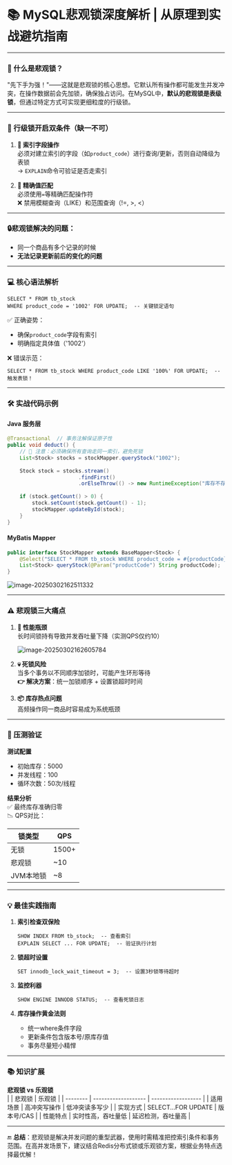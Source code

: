 #  📚 MySQL悲观锁深度解析 | 从原理到实战避坑指南 

---

### 🌟 什么是悲观锁？
"先下手为强！"——这就是悲观锁的核心思想。它默认所有操作都可能发生并发冲突，在操作数据前会先加锁，确保独占访问。在MySQL中，**默认的悲观锁是表级锁**，但通过特定方式可实现更细粒度的行级锁。

---

### 🔑 行级锁开启双条件（缺一不可）
1. **🎯 索引字段操作**  
   必须对建立索引的字段（如`product_code`）进行查询/更新，否则自动降级为表锁  
   → `EXPLAIN`命令可验证是否走索引

2. **🔢 精确值匹配**  
   必须使用`=`等精确匹配操作符  
   ❌ 禁用模糊查询（LIKE）和范围查询（!=, >, <）

<hr>

###  🔒悲观锁解决的问题：

- 同一个商品有多个记录的时候
- **无法记录更新前后的变化的问题**

---

### 💻 核心语法解析
```mysql
SELECT * FROM tb_stock 
WHERE product_code = '1002' FOR UPDATE;  -- 关键锁定语句
```
✅ 正确姿势：  
- 确保`product_code`字段有索引  
- 明确指定具体值（'1002'）

❌ 错误示范：  
```mysql
SELECT * FROM tb_stock WHERE product_code LIKE '100%' FOR UPDATE;  -- 触发表锁！
```

---

### 🛠️ 实战代码示例

#### Java 服务层
```java
@Transactional  // 事务注解保证原子性
public void deduct() {
    // 🚨 注意：必须确保所有查询走同一索引，避免死锁
    List<Stock> stocks = stockMapper.queryStock("1002");
    
    Stock stock = stocks.stream()
                       .findFirst()
                       .orElseThrow(() -> new RuntimeException("库存不存在"));
    
    if (stock.getCount() > 0) {
        stock.setCount(stock.getCount() - 1);
        stockMapper.updateById(stock);
    }
}
```

#### MyBatis Mapper
```java
public interface StockMapper extends BaseMapper<Stock> {
    @Select("SELECT * FROM tb_stock WHERE product_code = #{productCode} FOR UPDATE")
    List<Stock> queryStock(@Param("productCode") String productCode);
}
```

![image-20250302162511332](https://imgtu.oss-cn-beijing.aliyuncs.com/blog_img/image-20250302162511332.png)


---

### ⚠️ 悲观锁三大痛点
1. **🐢 性能瓶颈**  
   长时间锁持有导致并发吞吐量下降（实测QPS仅约10）

   ![image-20250302162605784](https://imgtu.oss-cn-beijing.aliyuncs.com/blog_img/image-20250302162605784.png)

2. **💀 死锁风险**  
   当多个事务以不同顺序加锁时，可能产生环形等待  
   **👉 解决方案**：统一加锁顺序 + 设置锁超时时间

3. **📦 库存热点问题**  
   高频操作同一商品时容易成为系统瓶颈

---

### 🧪 压测验证
**测试配置**  
- 初始库存：5000  
- 并发线程：100  
- 循环次数：50次/线程  

**结果分析**  
✅ 最终库存准确归零  
📉 QPS对比：  

| 锁类型    | QPS   |
| --------- | ----- |
| 无锁      | 1500+ |
| 悲观锁    | ~10   |
| JVM本地锁 | ~8    |

---

### 💡 最佳实践指南
1. **索引检查双保险**  
   ```mysql
   SHOW INDEX FROM tb_stock;  -- 查看索引
   EXPLAIN SELECT ... FOR UPDATE;  -- 验证执行计划
   ```

2. **锁超时设置**  
   ```mysql
   SET innodb_lock_wait_timeout = 3;  -- 设置3秒锁等待超时
   ```

3. **监控利器**  
   ```mysql
   SHOW ENGINE INNODB STATUS;  -- 查看死锁日志
   ```

4. **库存操作黄金法则**  
   - 统一where条件字段  
   - 更新条件包含版本号/原库存值  
   - 事务尽量短小精悍

---

### 📚 知识扩展
**悲观锁 vs 乐观锁**  
|          | 悲观锁              | 乐观锁             |
| -------- | ------------------- | ------------------ |
| 适用场景 | 高冲突写操作        | 低冲突读多写少     |
| 实现方式 | SELECT...FOR UPDATE | 版本号/CAS         |
| 性能特点 | 实时性高，吞吐量低  | 延迟检测，吞吐量高 |

---

🔚 **总结**：悲观锁是解决并发问题的重型武器，使用时需精准把控索引条件和事务范围。在高并发场景下，建议结合Redis分布式锁或乐观锁方案，根据业务特点选择最优解！

<Artalk />
